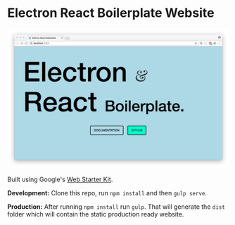 # Electron React Boilerplate Website

![Screenshot Image](screenshot.png)

Built using Google's [Web Starter Kit](https://developers.google.com/web/tools/starter-kit/).

**Development:**
Clone this repo, run `npm install` and then `gulp serve`.

**Production:**
After running `npm install` run `gulp`. That will generate the `dist` folder which will contain the static production ready website.
